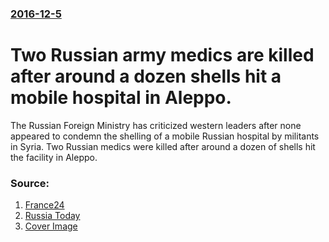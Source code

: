 ### [2016-12-5](/news/2016/12/5/index.md)

#  Two Russian army medics are killed after around a dozen shells hit a mobile hospital in Aleppo. 

The Russian Foreign Ministry has criticized western leaders after none appeared to condemn the shelling of a mobile Russian hospital by militants in Syria. Two Russian medics were killed after around a dozen of shells hit the facility in Aleppo.


### Source:

1. [France24](http://www.france24.com/en/20161205-syria-aleppo-russian-army-medic-killed-shelling-field-hospital)
2. [Russia Today](https://www.rt.com/news/369282-russian-foreign-ministry-hospital-bombing/)
2. [Cover Image](https://img.rt.com/files/2016.12/article/5845dc7bc461881b4d8b45f8.jpg)
